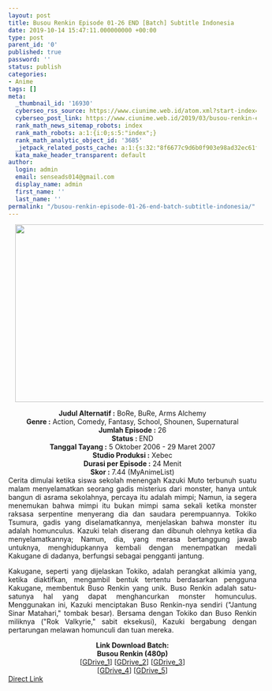 ```yaml
---
layout: post
title: Busou Renkin Episode 01-26 END [Batch] Subtitle Indonesia
date: 2019-10-14 15:47:11.000000000 +00:00
type: post
parent_id: '0'
published: true
password: ''
status: publish
categories:
- Anime
tags: []
meta:
  _thumbnail_id: '16930'
  cyberseo_rss_source: https://www.ciunime.web.id/atom.xml?start-index=2551&max-results=150
  cyberseo_post_link: https://www.ciunime.web.id/2019/03/busou-renkin-episode-01-26-end-batch.html
  rank_math_news_sitemap_robots: index
  rank_math_robots: a:1:{i:0;s:5:"index";}
  rank_math_analytic_object_id: '3685'
  _jetpack_related_posts_cache: a:1:{s:32:"8f6677c9d6b0f903e98ad32ec61f8deb";a:2:{s:7:"expires";i:1658311676;s:7:"payload";a:3:{i:0;a:1:{s:2:"id";i:27368;}i:1;a:1:{s:2:"id";i:27372;}i:2;a:1:{s:2:"id";i:27356;}}}}
  kata_make_header_transparent: default
author:
  login: admin
  email: senseads014@gmail.com
  display_name: admin
  first_name: ''
  last_name: ''
permalink: "/busou-renkin-episode-01-26-end-batch-subtitle-indonesia/"
---
```

<div class="separator" style="clear: both; text-align: center;"><a href="https://3.bp.blogspot.com/-1fd1ni_XU8Y/XJ-YMwHrUxI/AAAAAAAAK7Y/dVe7dSsJAm87ua1TOl9bblnjeU6ocZapQCLcBGAs/s1600/Busou%2BRenkin.jpg" imageanchor="1" style="margin-left: 1em; margin-right: 1em;"><img border="0" data-original-height="720" data-original-width="1280" height="360" src="{{ site.baseurl }}/assets/2019/10/Busou%2BRenkin.jpg" width="640" /></a></div>
<p>
<div style="text-align: center;"><b>Judul</b><b><b> Alternatif</b> :</b> BoRe, BuRe, Arms Alchemy</div>
<div style="text-align: center;"><b><b>Genre :</b></b> Action, Comedy, Fantasy, School, Shounen, Supernatural</div>
<div style="text-align: center;"><b>Jumlah Episode :</b> 26<br /><b>Status :&nbsp;</b>END<br /><b>Tanggal Tayang :</b> 5 Oktober 2006 - 29 Maret 2007<br /><b>Studio Produksi :</b> Xebec<br /><b>Durasi per Episode :</b> 24 Menit</div>
<div style="text-align: center;"><b>Skor :</b> 7.44 (MyAnimeList)</div>
<div style="text-align: center;"></div>
<div style="text-align: justify;">Cerita dimulai ketika siswa sekolah menengah Kazuki Muto terbunuh suatu malam menyelamatkan seorang gadis misterius dari monster, hanya untuk bangun di asrama sekolahnya, percaya itu adalah mimpi; Namun, ia segera menemukan bahwa mimpi itu bukan mimpi sama sekali ketika monster raksasa serpentine menyerang dia dan saudara perempuannya. Tokiko Tsumura, gadis yang diselamatkannya, menjelaskan bahwa monster itu adalah homunculus. Kazuki telah diserang dan dibunuh olehnya ketika dia menyelamatkannya; Namun, dia, yang merasa bertanggung jawab untuknya, menghidupkannya kembali dengan menempatkan medali Kakugane di dadanya, berfungsi sebagai pengganti jantung.</p>
<p>Kakugane, seperti yang dijelaskan Tokiko, adalah perangkat alkimia yang, ketika diaktifkan, mengambil bentuk tertentu berdasarkan pengguna Kakugane, membentuk Buso Renkin yang unik. Buso Renkin adalah satu-satunya hal yang dapat menghancurkan monster homunculus. Menggunakan ini, Kazuki menciptakan Buso Renkin-nya sendiri ("Jantung Sinar Matahari," tombak besar). Bersama dengan Tokiko dan Buso Renkin miliknya ("Rok Valkyrie," sabit eksekusi), Kazuki bergabung dengan pertarungan melawan homunculi dan tuan mereka.</p></div>
<div style="text-align: justify;"></div>
<div style="text-align: justify;"></div>
<div style="text-align: center;"><b>Link Download Batch:</b></div>
<div style="text-align: center;"><b>Busou Renkin (480p)</b></div>
<div style="text-align: center;">[<a href="https://drive.google.com/uc?id=11Puie5XZTfC2er8dn1ebdE6JqoP4gCqi" target="_blank" rel="noopener">GDrive_1</a>] [<a href="https://drive.google.com/uc?id=1lgfCjqEg3vWF3sxNwCdTQbOvL0xv33vy" target="_blank" rel="noopener">GDrive_2</a>] [<a href="https://drive.google.com/uc?id=1u68agl8vK26vtofVdidVsheVdCsa3SgQ" target="_blank" rel="noopener">GDrive_3</a>]<br />[<a href="https://drive.google.com/uc?id=1LVTpIxQrItC24caE5nFTfiLqRpj5zv3x" target="_blank" rel="noopener">GDrive_4</a>] [<a href="https://drive.google.com/uc?id=14LRPjR5VvwDf9zNFqAJVQWHYJnmoaCOz" target="_blank" rel="noopener">GDrive_5</a>]</div>
<link rel="stylesheet" href="https://cdnjs.cloudflare.com/ajax/libs/font-awesome/4.7.0/css/font-awesome.min.css" />
<div class="divbtn"> <a href="https://handymansurrender.com/fihup8buzv?key=94550f7ce39444073321dde3b8782f97" class="btn"><i class="fa fa-download"></i> Direct Link</a> </div>
